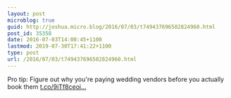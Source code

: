 ```yaml
---
layout: post
microblog: true
guid: http://joshua.micro.blog/2016/07/03/t749437696502824960.html
post_id: 35358
date: 2016-07-03T14:00:45+1100
lastmod: 2019-07-30T17:41:22+1100
type: post
url: /2016/07/03/t749437696502824960.html
---
```

Pro tip: Figure out why you're paying wedding vendors before you actually book them [t.co/9iTf8ceoj...](https://t.co/9iTf8ceoj8)
